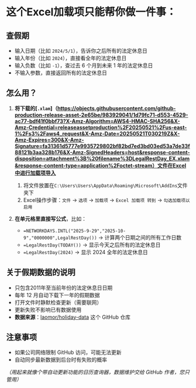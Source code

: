 # 这个Excel加载项只能帮你做一件事：

## 查假期

- 输入日期（比如 `2024/5/1`），告诉你之后所有的法定休息日
- 输入年份（比如 `2024`），直接看全年的法定休息日
- 输入负数（比如 `-1`），查过去 6 个月到未来 1 年的法定休息日
- 不输入参数，直接返回所有的法定休息日

## 怎么用？

1. **将下载的[`.xlam`]（https://objects.githubusercontent.com/github-production-release-asset-2e65be/983929041/1d79fc71-d553-4529-ac77-bdf41f0bbf73?X-Amz-Algorithm=AWS4-HMAC-SHA256&X-Amz-Credential=releaseassetproduction%2F20250521%2Fus-east-1%2Fs3%2Faws4_request&X-Amz-Date=20250521T030219Z&X-Amz-Expires=300&X-Amz-Signature=fa31361d5777e9935729802bf82bd7ed3bd03ed53a7de33f88121b3aa328b176&X-Amz-SignedHeaders=host&response-content-disposition=attachment%3B%20filename%3DLegalRestDay_EX.xlam&response-content-type=application%2Foctet-stream）文件在Excel中进行加载项导入**
   1. 将文件放置在`C:\Users\Users\AppData\Roaming\Microsoft\AddIns`文件夹下
   2. Excel操作步骤：`文件` → `选项` → `加载项` → `Excel 加载项 转到` → `勾选加载项以启用`

2. **在单元格里直接写公式**，比如：
   - `=NETWORKDAYS.INTL("2025-9-29","2025-10-9","0000000",LegalRestDay())` → 计算两个日期之间的所有工作日数
   - `=LegalRestDay(TODAY())` → 显示今天之后所有的法定休息日
   - `=LegalRestDay(2024)` → 显示 2024 全年的法定休息日

## 关于假期数据的说明

- 只包含2011年至当前年份的法定休息日日期
- 每年 12 月自动下载下一年的假期数据
- 打开文件时静默检查更新（需要联网）
- 更新失败不影响已有数据使用
- **数据来源**：[laomor/holiday-data](https://github.com/laomor/holiday-data) 这个 GitHub 仓库

## 注意事项
- 如果公司网络限制 GitHub 访问，可能无法更新
- 自动同步最新数据到后台时有失败的概率

*（用起来就像个带自动更新功能的日历查询器，数据维护交给 GitHub 作者，您只管用）*
